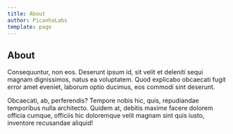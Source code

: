 ```yaml
---
title: About
author: PicanhaLabs
template: page
---
```


## About


Consequuntur, non eos. Deserunt ipsum id, sit velit et deleniti sequi magnam dignissimos, natus ea voluptatem. Quod explicabo obcaecati fugit error amet eveniet, laborum optio ducimus, eos commodi sint deserunt.

Obcaecati, ab, perferendis? Tempore nobis hic, quis, repudiandae temporibus nulla architecto. Quidem at, debitis maxime facere dolorem officia cumque, officiis hic doloremque velit magnam sint quis iusto, inventore recusandae aliquid!